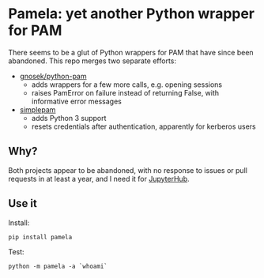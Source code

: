 # Pamela: yet another Python wrapper for PAM

There seems to be a glut of Python wrappers for PAM that have since been abandoned.
This repo merges two separate efforts:

- [gnosek/python-pam](https://github.com/gnosek/python-pam)
  - adds wrappers for a few more calls, e.g. opening sessions
  - raises PamError on failure instead of returning False, with informative error messages
- [simplepam](https://github.com/leonnnn/python3-simplepam)
  - adds Python 3 support
  - resets credentials after authentication, apparently for kerberos users

## Why?

Both projects appear to be abandoned, with no response to issues or pull requests in at least a year, and I need it for [JupyterHub](https://github.com/jupyter/jupyterhub).

## Use it

Install:

    pip install pamela

Test:

    python -m pamela -a `whoami`

